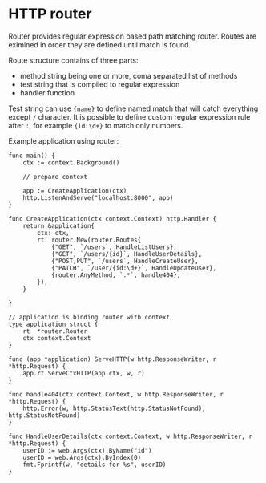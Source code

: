 # HTTP router


Router provides regular expression based path matching router. Routes are
eximined in order they are defined until match is found.

Route structure contains of three parts:

* method string being one or more, coma separated list of methods
* test string that is compiled to regular expression
* handler function

Test string can use `{name}` to define named match that will catch everything
except `/` character. It is possible to define custom regular expression rule
after `:`, for example `{id:\d+}` to match only numbers.


Example application using router:


    func main() {
        ctx := context.Background()

        // prepare context

        app := CreateApplication(ctx)
        http.ListenAndServe("localhost:8000", app)
    }

    func CreateApplication(ctx context.Context) http.Handler {
        return &application{
            ctx: ctx,
            rt: router.New(router.Routes{
                {"GET", `/users`, HandleListUsers},
                {"GET", `/users/{id}`, HandleUserDetails},
                {"POST,PUT", `/users`, HandleCreateUser},
                {"PATCH", `/user/{id:\d+}`, HandleUpdateUser},
                {router.AnyMethod, `.*`, handle404},
            }),
        }

    }

    // application is binding router with context
    type application struct {
        rt  *router.Router
        ctx context.Context
    }

    func (app *application) ServeHTTP(w http.ResponseWriter, r *http.Request) {
        app.rt.ServeCtxHTTP(app.ctx, w, r)
    }

    func handle404(ctx context.Context, w http.ResponseWriter, r *http.Request) {
        http.Error(w, http.StatusText(http.StatusNotFound), http.StatusNotFound)
    }

    func HandleUserDetails(ctx context.Context, w http.ResponseWriter, r *http.Request) {
        userID := web.Args(ctx).ByName("id")
        userID = web.Args(ctx).ByIndex(0)
        fmt.Fprintf(w, "details for %s", userID)
    }
